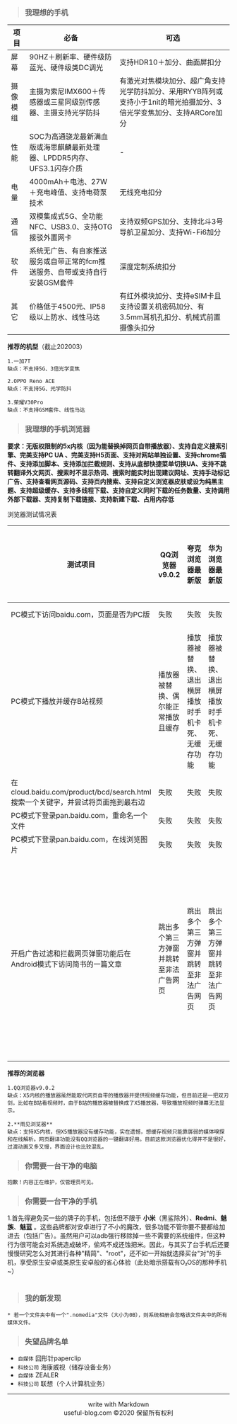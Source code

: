 
>### 我理想的手机

|项目|必备|可选|
|---|---|---|
|屏幕|90HZ＋刷新率、硬件级防蓝光、硬件级类DC调光|支持HDR10＋加分、曲面屏扣分|
|摄像模组|主摄为索尼IMX600＋传感器或三星同级别传感器、主摄支持光学防抖|有激光对焦模块加分、超广角支持光学防抖加分、采用RYYB阵列或支持小于1nit的暗光拍摄加分、3倍光学变焦加分、支持ARCore加分|
|性能|SOC为高通骁龙最新满血版或海思麒麟最新处理器、LPDDR5内存、UFS3.1闪存介质|-|
|电量|4000mAh＋电池、27W＋充电峰值、支持电荷泵技术|无线充电扣分|
|通信|双模集成式5G、全功能NFC、USB3.0、支持OTG接驳外置网卡|支持双频GPS加分、支持北斗3号导航卫星加分、支持Wi-Fi6加分|
|软件|系统无广告、有自家推送服务或自带正常的fcm推送服务、自带或支持自行安装GSM套件|深度定制系统扣分
|其它|价格低于4500元、IP58级以上防水、线性马达|有红外模块加分、支持eSIM卡且支持设置关机密码加分、有3.5mm耳机孔扣分、机械式前置摄像头扣分|



**推荐的机型**（截止202003）
```
1.一加7T
缺点：不支持5G、3倍光学变焦

2.OPPO Reno ACE
缺点：不支持5G、光学防抖

3.荣耀V30Pro
缺点：不支持GSM套件、线性马达

```





>### 我理想的手机浏览器

**要求：无版权限制的5x内核（因为能替换掉网页自带播放器）、支持自定义搜索引擎、完美支持PC UA 、完美支持H5页面、支持对网站单独设置、支持chrome插件、支持添加脚本、支持添加拦截规则、支持从底部快捷菜单切换UA、支持不跳转翻译外文网页、搜索时不显示热词、搜索时能实时出现建议网址、支持手动标记广告、支持查看网页源码、支持页内搜索、支持自定义浏览器皮肤或设为纯黑主题、支持超级缓存、支持多线程下载、支持自定义同时下载的任务数量、支持调用外部下载器、支持复制下载链接、支持新建下载、占用内存低**


浏览器测试情况表

|测试项目|QQ浏览器v9.0.2|夸克浏览器最新版|华为浏览器最新版|雨见浏览器|IDM＋内置浏览器|UC浏览器国际版
|---|---|---|---|---|---|---|
|PC模式下访问baidu.com，页面是否为PC版|失败|失败|失败|失败|失败|失败|
|PC模式下播放并缓存B站视频|播放器被替换、偶尔能正常播放且缓存|播放器被替换、退出横屏播放时手机卡死、无缓存功能|播放器被替换、退出横屏播放时手机卡死、无缓存功能|切换至X5内核后播放器被替换、播放正常、无缓存功能|可以嗅探视频、在线播放一段时间后浏览器卡死|无法播放及缓存|
|在cloud.baidu.com/product/bcd/search.html搜索一个关键字，并尝试将页面拖到最右边|失败|失败|失败|失败|成功|失败|
|PC模式下登录pan.baidu.com，重命名一个文件|失败|失败|失败|失败|成功|失败|
|PC模式下登录pan.baidu.com，在线浏览图片|失败|失败|失败|失败|成功|失败|
|开启广告过滤和拦截网页弹窗功能后在Android模式下访问简书的一篇文章|跳出多个第三方弹窗并跳转至非法广告网页|跳出多个第三方弹窗并跳转至非法广告网页|跳出多个第三方弹窗并跳转至非法广告网页|跳出多个第三方弹窗并跳转至非法广告网页|跳出多个第三方弹窗并跳转至非法广告网页|跳出多个第三方弹窗并跳转至非法广告网页|


**推荐的浏览器**
```
1.QQ浏览器v9.0.2
缺点：X5内核的播放器虽然能取代网页自带的播放器并提供视频缓存功能，但目前还是一把双刃剑，比如在B站看视频时，由于B站的播放器被替换成了X5播放器，导致播放视频时弹幕无法显示。

2.**雨见浏览器**
缺点：支持X5内核，但X5播放器没有缓存功能，实在遗憾，想缓存视频只能靠孱弱的媒体嗅探和在线解析。网页翻译功能没有QQ浏览器的一键翻译好用。目前这款浏览器优化得并不是很好，过渡动画又多又慢，界面设计也比较混乱。
```




>### 你需要一台干净的电脑
```
抱歉！内容正在维护，仅管理员可见。
```




>### 你需要一台干净的手机

1.首先得避免买一些的牌子的手机，包括但不限于 **小米**（黑鲨除外）、**Redmi**、**魅族**、**魅蓝** 。这些品牌都对安卓进行了不小的魔改，很多功能不管你要不要都给加进去（包括广告）。虽然用户可以adb强行移除掉一些不需要的系统组件，但这种行为很可能会对系统造成破坏，偷鸡不成还蚀把米。因此，与其买了台手机后还要慢慢研究怎么对其进行各种"精简"、"root"，还不如一开始就选择买台"对"的手机，享受原生安卓或类原生安卓般的省心体验（此处暗示搭载有O₂OS的那种手机~）

# 

>### 我的新发现
```
* 若一个文件夹中有一个".nomedia"文件（大小为0B），则系统相册会忽略该文件夹中的所有媒体文件。
```




>### 失望品牌名单

* `自媒体`   回形针paperclip
* `科技公司` 海康威视（储存设备业务）
* `自媒体`   ZEALER
* `科技公司` 联想（个人计算机业务）



***
 <center>write with Markdown </center>
 <center>useful-blog.com ©2020 保留所有权利 </center>



